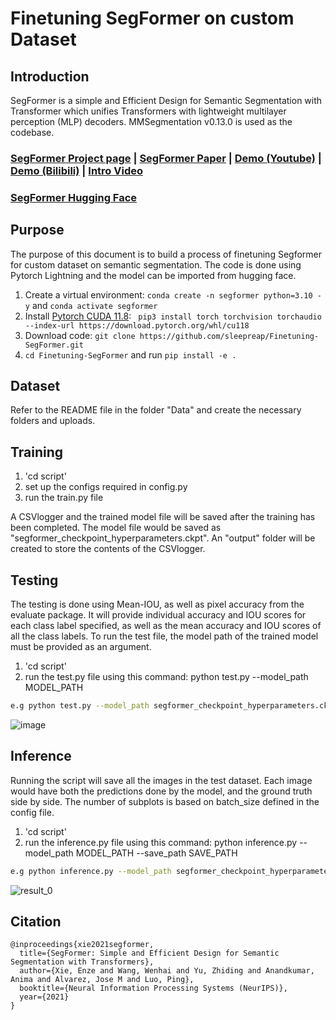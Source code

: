 # Finetuning SegFormer on custom Dataset

## Introduction
SegFormer is a simple and Efficient Design for Semantic Segmentation with Transformer which unifies Transformers with lightweight multilayer perception (MLP) decoders. 
MMSegmentation v0.13.0 is used as the codebase.

### [SegFormer Project page](https://github.com/NVlabs/SegFormer) | [ SegFormer Paper](https://arxiv.org/abs/2105.15203) | [Demo (Youtube)](https://www.youtube.com/watch?v=J0MoRQzZe8U) | [Demo (Bilibili)](https://www.bilibili.com/video/BV1MV41147Ko/) | [Intro Video](https://www.youtube.com/watch?v=nBjXyoltCHU)
### [SegFormer Hugging Face](https://huggingface.co/docs/transformers/en/model_doc/segformer)

## Purpose
The purpose of this document is to build a process of finetuning Segformer for custom dataset on semantic segmentation. The code is done using Pytorch Lightning and the model can be imported from hugging face.

1. Create a virtual environment: `conda create -n segformer python=3.10 -y` and `conda activate segformer `
2. Install [Pytorch CUDA 11.8](https://pytorch.org/): ` pip3 install torch torchvision torchaudio --index-url https://download.pytorch.org/whl/cu118`
3. Download code: `git clone https://github.com/sleepreap/Finetuning-SegFormer.git`
4. `cd Finetuning-SegFormer` and run `pip install -e .`

## Dataset
Refer to the README file in the folder "Data" and create the necessary folders and uploads.

## Training
1. 'cd script' 
2. set up the configs required in config.py
3. run the train.py file

A CSVlogger and the trained model file will be saved after the training has been completed. The model file would be saved as "segformer_checkpoint_hyperparameters.ckpt". An "output" folder will be created to store the contents of the CSVlogger.

## Testing
The testing is done using Mean-IOU, as well as pixel accuracy from the evaluate package. It will provide individual accuracy and IOU scores for each class label specified, as well as the mean accuracy and IOU scores of all the class labels. To run the test file, the model path of the trained model must be provided as an argument.

1. 'cd script' 
2. run the test.py file using this command: python test.py --model_path MODEL_PATH
   
```bash
e.g python test.py --model_path segformer_checkpoint_hyperparameters.ckpt
```
![image](https://github.com/sleepreap/Finetuning-SegFormer/assets/98008874/9de7ce23-c06e-4652-8a48-1ff84986ef04)

## Inference
Running the script will save all the images in the test dataset. Each image would have both the predictions done by the model, and the ground truth side by side. The number of subplots is based on batch_size defined in the config file. 

1. 'cd script' 
2. run the inference.py file using this command: python inference.py --model_path MODEL_PATH --save_path SAVE_PATH

```bash
e.g python inference.py --model_path segformer_checkpoint_hyperparameters.ckpt --save_path segformer-test
```
![result_0](https://github.com/sleepreap/Finetuning-SegFormer/assets/98008874/c6544df8-d6c6-41fb-a69b-5cfabb0775c3)


## Citation
```
@inproceedings{xie2021segformer,
  title={SegFormer: Simple and Efficient Design for Semantic Segmentation with Transformers},
  author={Xie, Enze and Wang, Wenhai and Yu, Zhiding and Anandkumar, Anima and Alvarez, Jose M and Luo, Ping},
  booktitle={Neural Information Processing Systems (NeurIPS)},
  year={2021}
}
```
